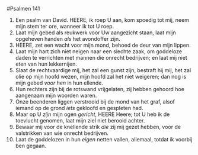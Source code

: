 #Psalmen 141
1. Een psalm van David. HEERE, ik roep U aan, kom spoedig tot mij, neem mijn stem ter ore, wanneer ik tot U roep. 
2. Laat mijn gebed als reukwerk voor Uw aangezicht staan, laat mijn opgeheven handen *als* het avondoffer zijn. 
3. HEERE, zet een wacht voor mijn mond, behoed de deur van mijn lippen. 
4. Laat mijn hart zich niet neigen naar een slechte zaak, om goddeloze daden te verrichten met mannen die onrecht bedrijven; en laat mij niet eten van hun lekkernijen. 
5. Slaat de rechtvaardige mij, het zal een gunst zijn, bestraft hij mij, het zal olie op mijn hoofd wezen, mijn hoofd zal het niet weigeren; dan nog is mijn gebed *voor hen* in hun ellende. 
6. Hun rechters zijn bij de rotswand vrijgelaten, zij hebben gehoord hoe aangenaam mijn woorden waren. 
7. Onze beenderen liggen verstrooid bij de mond van het graf, alsof iemand op de grond *iets* gekloofd en gespleten had. 
8. Maar op U *zijn* mijn ogen *gericht*, HEERE Heere; tot U heb ik de toevlucht genomen, laat mijn ziel niet berooid achter. 
9. Bewaar mij voor de knellende strik *die* zij mij gezet hebben, voor de valstrikken van wie onrecht bedrijven. 
10. Laat de goddelozen in hun *eigen* netten vallen, allemaal, totdat ík voorbij ben gegaan.
